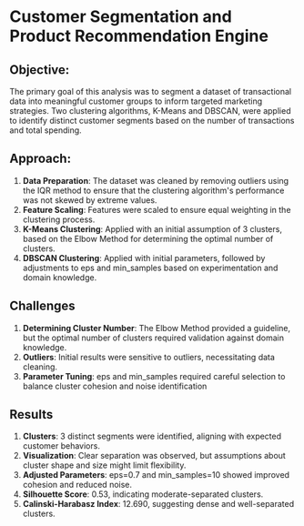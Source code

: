 # Customer Segmentation and Product Recommendation Engine

## Objective:

The primary goal of this analysis was to segment a dataset of transactional data into meaningful customer groups to inform targeted marketing strategies. Two clustering algorithms, K-Means and DBSCAN, were applied to identify distinct customer segments based on the number of transactions and total spending. 

## Approach:

1. **Data Preparation**: The dataset was cleaned by removing outliers using the IQR method to ensure that the clustering algorithm's performance was not skewed by extreme values.
2. **Feature Scaling**: Features were scaled to ensure equal weighting in the clustering process.
3. **K-Means Clustering**: Applied with an initial assumption of 3 clusters, based on the Elbow Method for determining the optimal number of clusters.
4. **DBSCAN Clustering**: Applied with initial parameters, followed by adjustments to eps and min_samples based on experimentation and domain knowledge.

## Challenges

1. **Determining Cluster Number**: The Elbow Method provided a guideline, but the optimal number of clusters required validation against domain knowledge.
2. **Outliers**: Initial results were sensitive to outliers, necessitating data cleaning.
3. **Parameter Tuning**: eps and min_samples required careful selection to balance cluster cohesion and noise identification

## Results

1. **Clusters**: 3 distinct segments were identified, aligning with expected customer behaviors.
2. **Visualization**: Clear separation was observed, but assumptions about cluster shape and size might limit flexibility.
3. **Adjusted Parameters**: eps=0.7 and min_samples=10 showed improved cohesion and reduced noise.
4. **Silhouette Score**: 0.53, indicating moderate-separated clusters.
5. **Calinski-Harabasz Index**: 12.690, suggesting dense and well-separated clusters.